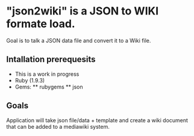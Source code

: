 # "json2wiki" is a JSON to WIKI formate load.

Goal is to talk a JSON data file and convert it to a Wiki file. 

## Intallation prerequesits

* This is a work in progress
* Ruby (1.9.3)
* Gems:
** rubygems
** json


## Goals 

Application will take json file/data + template and create a wiki document that can be added to a mediawiki system.
